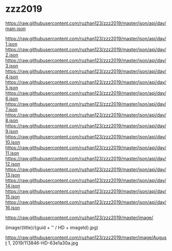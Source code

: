 # zzz2019

https://raw.githubusercontent.com/ruzhan123/zzz2019/master/json/api/day/main.json

https://raw.githubusercontent.com/ruzhan123/zzz2019/master/json/api/day/1.json
https://raw.githubusercontent.com/ruzhan123/zzz2019/master/json/api/day/2.json
https://raw.githubusercontent.com/ruzhan123/zzz2019/master/json/api/day/3.json
https://raw.githubusercontent.com/ruzhan123/zzz2019/master/json/api/day/4.json
https://raw.githubusercontent.com/ruzhan123/zzz2019/master/json/api/day/5.json
https://raw.githubusercontent.com/ruzhan123/zzz2019/master/json/api/day/6.json
https://raw.githubusercontent.com/ruzhan123/zzz2019/master/json/api/day/7.json
https://raw.githubusercontent.com/ruzhan123/zzz2019/master/json/api/day/8.json
https://raw.githubusercontent.com/ruzhan123/zzz2019/master/json/api/day/9.json
https://raw.githubusercontent.com/ruzhan123/zzz2019/master/json/api/day/10.json
https://raw.githubusercontent.com/ruzhan123/zzz2019/master/json/api/day/11.json
https://raw.githubusercontent.com/ruzhan123/zzz2019/master/json/api/day/12.json
https://raw.githubusercontent.com/ruzhan123/zzz2019/master/json/api/day/13.json
https://raw.githubusercontent.com/ruzhan123/zzz2019/master/json/api/day/14.json
https://raw.githubusercontent.com/ruzhan123/zzz2019/master/json/api/day/15.json
https://raw.githubusercontent.com/ruzhan123/zzz2019/master/json/api/day/16.json

https://raw.githubusercontent.com/ruzhan123/zzz2019/master/image/


(image/{title}/{guid + '' / HD + imageId}.jpg)


https://raw.githubusercontent.com/ruzhan123/zzz2019/master/image/August 1, 2019/113846-HD-63e1a30a.jpg